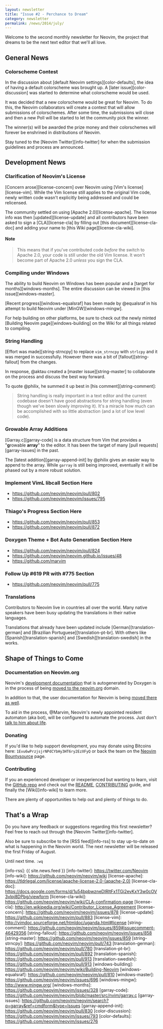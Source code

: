 ```yaml
---
layout: newsletter
title: "Issue #2 - Perchance to Dream"
category: newsletter
permalink: /news/2014/july/
---
```


Welcome to the second monthly newsletter for Neovim, the project that dreams to
be the next text editor that we'll all love.

## General News

### Colorscheme Contest

In the discussion about [default Neovim settings][color-defaults], the idea of
having a default colorscheme was brought up. A [later issue][color-discussion]
was started to determine what colorscheme would be used.

It was decided that a new colorscheme would be great for Neovim. To do this, the
Neovim collaborators will create a contest that will allow submissions of
colorschemes. After some time, the submissions will close and then a new Poll
will be started to let the community pick the winner.

The winner(s) will be awarded the prize money and their colorschemes will
forever be enshrined in distributions of Neovim.

Stay tuned to the [Neovim Twitter][info-twitter] for when the submission
guidelines and process are announced.

## Development News

### Clarification of Neovim's License

[Concern arose][license-concern] over Neovim using [Vim's
license][license-vim]. While the Vim license still applies to the original Vim
code, newly written code wasn't explicitly being addressed and could be
relicensed.

The community settled on using [Apache 2.0][license-apache]. The license info
was then [updated][license-update] and all contributors have been asked to sign
a [CLA][license-cla] by filling out [this document][license-cla-doc] and adding
your name to [this Wiki page][license-cla-wiki].

#### Note

> This means that if you've contributed code *before* the switch to Apache 2.0,
> your code is still under the old Vim license. It won't become part of Apache 2.0
> *unless* you sign the CLA.

### Compiling under Windows

The ability to build Neovim on Windows has been popular and a [target for
months][windows-months]. The entire discussion can be viewed in [this
issue][windows-master].

[Recent progress][windows-equalsraf] has been made by @equalsraf in his attempt
to build Neovim under [MinGW][windows-mingw].

For help building on other platforms, be sure to check out the newly minted
[Building Neovim page][windows-building] on the Wiki for all things related to
compiling.

### String Handling

[Effort was made][string-strncpy] to replace `vim_strncpy` with `strlcpy` and
it was merged in successfully. However there was a bit of
[fallout][string-fallout] from the changes.

In response, @aktau created a [master issue][string-master] to collaborate on
the process and discuss the best way forward.

To quote @philix, he summed it up best in [his comment][string-comment]:

> String handling is really important in a text editor and the current codebase
> doesn't have good abstractions for string handling (even though we've been
> slowly improving it). It's a miracle how much can be accomplished with so
> little abstraction (and a lot of low level code).

### Growable Array Additions

[Garray.c][garray-code] is a data structure from Vim that provides a
"**g**rowable **array**" to the editor. It has been the target of many [pull
requests][garray-issues] in the past.

The [latest addition][garray-append-init] by @philix gives an easier way to
append to the array. While `garray` is still being improved, eventually it will
be phased out by a more robust solution.

### Implement VimL libcall Section Here

- https://github.com/neovim/neovim/pull/802
- https://github.com/neovim/neovim/issues/795

### Thiago's Progress Section Here

- https://github.com/neovim/neovim/pull/853
- https://github.com/neovim/neovim/pull/872

### Doxygen Theme + Bot Auto Generation Section Here

- https://github.com/neovim/neovim/pull/824
- https://github.com/neovim/neovim.github.io/issues/48
- https://github.com/marvim

### Follow Up #619 PR with #775 Section

- https://github.com/neovim/neovim/pull/775

### Translations

Contributors to Neovim live in countries all over the world. Many native
speakers have been busy updating the translations in their native languages.

Translations that already have been updated include
[German][translation-german] and [Brazilian Portuguese][translation-pt-br]. With
others like [Spanish][translation-spanish] and [Swedish][translation-swedish] in
the works.

## Shape of Things to Come

### Documentation on Neovim.org

Neovim's [development documentation][docs-dev] that is autogenerated by Doxygen
is in the process of being [moved to the neovim.org][docs-doxygen] domain.

In addition to that, the user documentation for Neovim is being [moved there as
well][docs-user].

To aid in the process, @Marvim, Neovim's newly appointed resident automaton (aka
bot), will be configured to automate the process. Just don't [talk to him about
life][docs-quotes].

### Donating

If you'd like to help support development, you may donate using Bitcoins here:
`1Evu6wPrzjsjrNPdCYbHy3HT6ry2EzXFyQ` or back the team on the [Neovim
Bountysource][info-bountysource] page.

### Contributing

If you an experienced developer or inexperienced but wanting to learn, visit the
[GitHub repo][info-github] and check out the [README][info-readme],
[CONTRIBUTING][info-contrib] guide, and finally the [Wiki][info-wiki] to learn more.

There are plenty of opportunities to help out and plenty of things to do.

## That's a Wrap

Do you have any feedback or suggestions regarding this first newsletter? Feel
free to reach out through the [Neovim Twitter][info-twitter].

Also be sure to subscribe to the [RSS feed][info-rss] to stay up-to-date on what is
happening in the Neovim world. The next newsletter will be released the first
Friday of August.

Until next time. `:wq`

[docs-dev]: http://neovim.menkar.uberspace.de/devdoc/
[docs-doxygen]: https://github.com/neovim/neovim.github.io/issues/48
[docs-quotes]: http://hitchhikers.wikia.com/wiki/Marvin#Quotes_by_Marvin
[docs-user]: https://github.com/neovim/neovim.github.io/issues/55
[info-bountysource]: https://www.bountysource.com/teams/neovim
[info-contrib]: https://github.com/neovim/neovim/blob/master/CONTRIBUTING.md
[info-github]: https://github.com/neovim/neovim/
[info-readme]: https://github.com/neovim/neovim/blob/master/README.md
[info-rss]: {{ site.news.feed }}
[info-twitter]: https://twitter.com/Neovim
[info-wiki]: https://github.com/neovim/neovim/wiki
[license-apache]: https://tldrlegal.com/license/apache-license-2.0-(apache-2.0)
[license-cla-doc]: https://docs.google.com/forms/d/1u54bpbwzneDIRltFx1TGi2evKxY3w0cOV3vlpj8DPbg/viewform
[license-cla-wiki]: https://github.com/neovim/neovim/wiki/CLA-confirmation-page
[license-cla]: http://en.wikipedia.org/wiki/Contributor_License_Agreement
[license-concern]: https://github.com/neovim/neovim/issues/878
[license-update]: https://github.com/neovim/neovim/pull/883
[license-vim]: http://vimdoc.sourceforge.net/htmldoc/uganda.html#license
[string-comment]: https://github.com/neovim/neovim/issues/859#issuecomment-46429356
[string-fallout]: https://github.com/neovim/neovim/issues/858
[string-master]: https://github.com/neovim/neovim/issues/859
[string-strncpy]: https://github.com/neovim/neovim/pull/743
[translation-german]: https://github.com/neovim/neovim/pull/780
[translation-pt-br]: https://github.com/neovim/neovim/pull/892
[translation-spanish]: https://github.com/neovim/neovim/pull/913
[translation-swedish]: https://github.com/neovim/neovim/pull/913
[windows-building]: https://github.com/neovim/neovim/wiki/Building-Neovim
[windows-equalsraf]: https://github.com/neovim/neovim/pull/810
[windows-master]: https://github.com/neovim/neovim/issues/696
[windows-mingw]: http://www.mingw.org/
[windows-months]: https://github.com/neovim/neovim/issues/328
[garray-code]: https://github.com/neovim/neovim/blob/master/src/nvim/garray.c
[garray-issues]: https://github.com/neovim/neovim/search?q=garray&ref=cmdform&type=Issues
[garray-append-init]: https://github.com/neovim/neovim/pull/830
[color-discussion]: https://github.com/neovim/neovim/issues/793
[color-defaults]: https://github.com/neovim/neovim/issues/276
